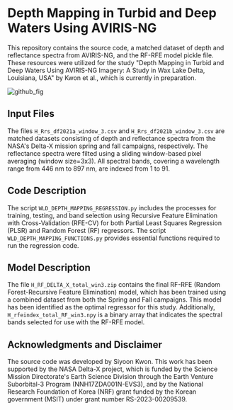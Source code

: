 # Depth Mapping in Turbid and Deep Waters Using AVIRIS-NG

This repository contains the source code, a matched dataset of depth and reflectance spectra from AVIRIS-NG, and the RF-RFE model pickle file. These resources were utilized for the study "Depth Mapping in Turbid and Deep Waters Using AVIRIS-NG Imagery: A Study in Wax Lake Delta, Louisiana, USA" by Kwon et al., which is currently in preparation.

![github_fig](https://github.com/ksy92/Hmap_AVIRIS-NG/assets/35686126/c6f008ed-5d91-4266-b782-1c7a0fe7e7de)

## Input Files

The files `H_Rrs_df2021a_window_3.csv` and `H_Rrs_df2021b_window_3.csv` are matched datasets consisting of depth and reflectance spectra from the NASA's Delta-X mission spring and fall campaigns, respectively. The reflectance spectra were filted using a sliding window-based pixel averaging (window size=3x3). All spectral bands, covering a wavelength range from 446 nm to 897 nm, are indexed from 1 to 91.

## Code Description

The script `WLD_DEPTH_MAPPING_REGRESSION.py` includes the processes for training, testing, and band selection using Recursive Feature Elimination with Cross-Validation (RFE-CV) for both Partial Least Squares Regression (PLSR) and Random Forest (RF) regressors. The script `WLD_DEPTH_MAPPING_FUNCTIONS.py` provides essential functions required to run the regression code.

## Model Description

The file `H_RF_DELTA_X_total_win3.zip` contains the final RF-RFE (Random Forest-Recursive Feature Elimination) model, which has been trained using a combined dataset from both the Spring and Fall campaigns. This model has been identified as the optimal regressor for this study. Additionally, `H_rfeindex_total_RF_win3.npy` is a binary array that indicates the spectral bands selected for use with the RF-RFE model.

## Acknowledgments and Disclaimer

The source code was developed by Siyoon Kwon. This work has been supported by the NASA Delta-X project, which is funded by the Science Mission Directorate's Earth Science Division through the Earth Venture Suborbital-3 Program (NNH17ZDA001N-EVS3), and by the National Research Foundation of Korea (NRF) grant funded by the Korean government (MSIT) under grant number RS-2023-00209539.
